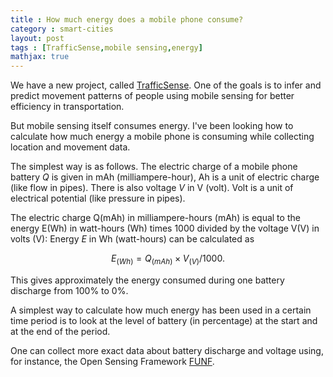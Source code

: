 ```yaml
---
title : How much energy does a mobile phone consume?
category : smart-cities
layout: post
tags : [TrafficSense,mobile sensing,energy]
mathjax: true
---
```


We have a new project, called [TrafficSense](https://cse.aalto.fi/research/groups/distributed-systems-group/projects/trafficsense/). One of the goals is to infer and predict movement patterns of people using mobile sensing for better efficiency in transportation. 

But mobile sensing itself consumes energy. I've been looking how to calculate how much energy a mobile phone is consuming while collecting location and movement data. 

The simplest way is as follows. The electric charge of a mobile phone battery $Q$ is given in mAh (milliampere-hour), Ah is a unit of electric charge (like flow in pipes). There is also voltage $V$ in V (volt). Volt is a unit of electrical potential (like pressure in pipes). 

The electric charge Q(mAh) in milliampere-hours (mAh) is equal to the energy E(Wh) in watt-hours (Wh) times 1000 divided by the voltage V(V) in volts (V):
Energy $E$ in Wh (watt-hours) can be calculated as 

$$E_{(Wh)} = Q_{(mAh)} \times V_{(V)} / 1000.$$

This gives approximately the energy consumed during one battery discharge from 100% to 0%.

A simplest way to calculate how much energy has been used in a certain time period is to look at the level of battery (in percentage) at the start and at the end of the period.

One can collect more exact data about battery discharge and voltage using, for instance, the Open Sensing Framework [FUNF](http://www.funf.org/).


